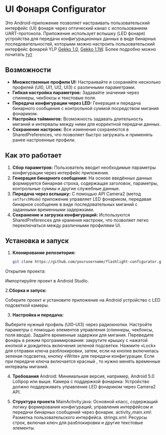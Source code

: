 # UI Фонаря Configurator

Это Android-приложение позволяет настраивать пользовательский интерфейс (UI) фонаря через оптический канал с использованием UART-протокола. Приложение использует вспышку (LED фонаря) устройства для передачи конфигурационных данных в виде бинарных последовательностей, которыми можно настроить пользовательский интерфейс фонарей YLP [Gekko 1.0](https://ylplight.com/katalog/1/nalobnye-fonari/gekko-10/), [Gekko 1.1W](https://ylplight.com/katalog/1/nalobnye-fonari/gekko-1_1W/). Более подробно можно почитать [тут](https://forum.fonarevka.ru/showthread.php?t=46567)

## Возможности

- **Множественные профили UI:** Настраивайте и сохраняйте несколько профилей (UI0, UI1, UI2, UI3) с различными параметрами.
- **Гибкая настройка параметров:** Задавайте значения через спиннеры, чекбоксы и текстовые поля.
- **Передача конфигурации через LED:** Генерация и передача бинарного сообщения с контрольной суммой посредством мигания фонариком.
- **Настройка таймингов:** Возможность задавать длительность миганий и интервалы между ними для корректной передачи данных.
- **Сохранение настроек:** Все изменения сохраняются в SharedPreferences, что позволяет быстро загружать и применять ранее настроенные профили.

## Как это работает

1. **Сбор параметров:** Пользователь вводит необходимые параметры конфигурации через интерфейс приложения.
2. **Генерация бинарного сообщения:** На основе введённых данных формируется бинарная строка, содержащая заголовок, параметры, контрольные суммы и другие служебные данные.
3. **Передача через вспышку:** С помощью API Camera2 (метод `setTorchMode`) приложение управляет LED фонариком, передавая бинарное сообщение в виде последовательных миганий с заданными временными задержками.
4. **Сохранение и загрузка конфигураций:** Используются SharedPreferences для хранения настроек, что позволяет легко переключаться между различными профилями UI.

## Установка и запуск

1. **Клонирование репозитория:**

   ```bash
   git clone https://github.com/yourusername/flashlight-configurator.git
Открытие проекта:

Импортируйте проект в Android Studio.

2.**Сборка и запуск:**

Соберите проект и установите приложение на Android устройство с LED подсветкой камеры.

3. **Настройка и передача:**

Выберите нужный профиль (UI0–UI3) через радиокнопки.
Настройте параметры с помощью элементов управления (спиннеры, чекбоксы, поля ввода).
Задайте временные задержки для мигания.
Переведите фонарь в режим программирования: закрутите крышку с нажатой кнопкой и дождитесь включения зеленой подсветки. 
Нажмите «Lock» для отправки ключа разблокировки, затем, если на кнопке включилась зеленая подсветка, кнопку «Write» для передачи конфигурации.
Если при передаче ключа включается красный , то нужно менять временные интервалы миганий.

4. **Требования**
Android: Минимальная версия, например, Android 5.0 Lollipop или выше.
Камера с поддержкой фонарика: Устройство должно поддерживать управление LED фонариком через Camera2 API.

5. **Структура проекта**
MainActivity.java: Основной класс, содержащий логику формирования конфигураций, управления интерфейсом и передачи бинарных сообщений через фонарик.
activity_main.xml: Разметка пользовательского интерфейса.
strings.xml: Ресурсы строк, включая ключ для разблокировки и другие текстовые элементы.
